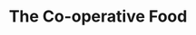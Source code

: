 ---
title: "The Co-operative Food"
url: /bristol/the-co-operative-food-broomhill-road/
shop: Supermarkt
---